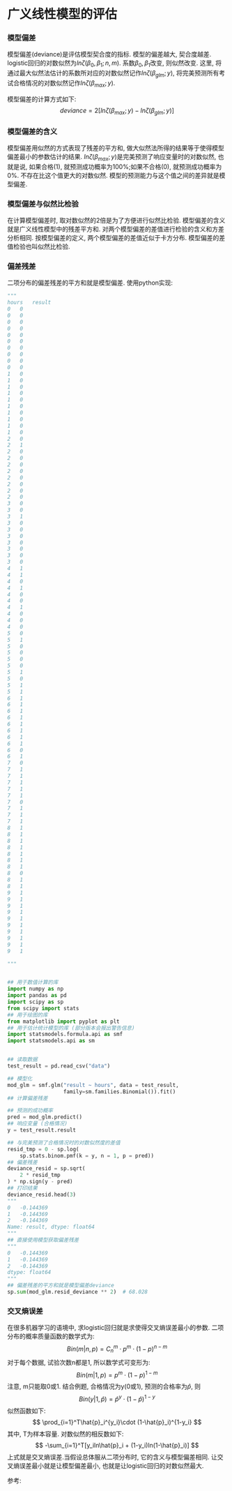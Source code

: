# 广义线性模型的评估


### 模型偏差
模型偏差(deviance)是评估模型契合度的指标. 模型的偏差越大, 契合度越差.
logistic回归的对数似然为$ln\zeta(\beta_0,\beta_1;n,m)$. 系数$\beta_0,\beta_1$改变, 则似然改变. 这里, 将通过最大似然法估计的系数所对应的对数似然记作$ln\zeta(\beta_{glm};y)$, 将完美预测所有考试合格情况的对数似然记作$ln\zeta(\beta_{max};y)$.

模型偏差的计算方式如下:
$$
deviance = 2[ln\zeta(\beta_{max};y)-ln\zeta(\beta_{glm};y)]
$$


### 模型偏差的含义
模型偏差用似然的方式表现了残差的平方和, 做大似然法所得的结果等于使得模型偏差最小的参数估计的结果.
$ln\zeta(\beta_{max};y)$是完美预测了响应变量时的对数似然, 也就是说, 如果合格(1), 就预测成功概率为100%;如果不合格(0), 就预测成功概率为0%. 不存在比这个值更大的对数似然. 模型的预测能力与这个值之间的差异就是模型偏差.


### 模型偏差与似然比检验
在计算模型偏差时, 取对数似然的2倍是为了方便进行似然比检验.
模型偏差的含义就是广义线性模型中的残差平方和. 对两个模型偏差的差值进行检验的含义和方差分析相同. 按模型偏差的定义, 两个模型偏差的差值近似于卡方分布.
模型偏差的差值检验也叫似然比检验.


### 偏差残差
二项分布的偏差残差的平方和就是模型偏差. 使用python实现:
```python
"""
hours	result
0	0
0	0
0	0
0	0
0	0
0	0
0	0
0	0
0	0
0	0
1	0
1	0
1	0
1	0
1	0
1	0
1	0
1	0
1	0
1	0
2	0
2	1
2	0
2	0
2	0
2	0
2	0
2	0
2	0
2	0
3	0
3	0
3	1
3	0
3	0
3	0
3	0
3	0
3	0
3	0
4	1
4	1
4	0
4	1
4	0
4	0
4	1
4	0
4	0
4	0
5	0
5	1
5	0
5	0
5	0
5	0
5	1
5	0
5	1
5	1
6	1
6	1
6	1
6	1
6	1
6	1
6	1
6	1
6	0
6	1
7	0
7	1
7	1
7	1
7	1
7	1
7	0
7	1
7	1
7	1
8	1
8	1
8	1
8	1
8	1
8	1
8	1
8	0
8	1
8	1
9	1
9	1
9	1
9	1
9	1
9	1
9	1
9	1
9	1
9	1

"""


## 用于数值计算的库
import numpy as np
import pandas as pd
import scipy as sp
from scipy import stats
## 用于绘图的库
from matplotlib import pyplot as plt
## 用于估计统计模型的库 (部分版本会报出警告信息)
import statsmodels.formula.api as smf
import statsmodels.api as sm


## 读取数据
test_result = pd.read_csv("data")

## 模型化
mod_glm = smf.glm("result ~ hours", data = test_result, 
                  family=sm.families.Binomial()).fit()
## 计算偏差残差

## 预测的成功概率
pred = mod_glm.predict()
## 响应变量 (合格情况)
y = test_result.result

## 与完美预测了合格情况时的对数似然度的差值
resid_tmp = 0 - sp.log(
    sp.stats.binom.pmf(k = y, n = 1, p = pred))
## 偏差残差
deviance_resid = sp.sqrt(
    2 * resid_tmp
) * np.sign(y - pred)
## 打印结果
deviance_resid.head(3)
"""
0   -0.144369
1   -0.144369
2   -0.144369
Name: result, dtype: float64
"""
## 直接使用模型获取偏差残差
"""
0   -0.144369
1   -0.144369
2   -0.144369
dtype: float64
"""
## 偏差残差的平方和就是模型偏差deviance
sp.sum(mod_glm.resid_deviance ** 2)  # 68.028
```

### 交叉熵误差
在很多机器学习的语境中, 求logistic回归就是求使得交叉熵误差最小的参数.
二项分布的概率质量函数的数学式为:
$$
Bin(m|n,p)=C_n^m \cdot p^m \cdot (1-p)^{n-m}
$$
对于每个数据, 试验次数n都是1, 所以数学式可变形为:
$$
Bin(m|1,p) = p^m \cdot (1-p) ^{1-m}
$$
注意, m只能取0或1.
结合例题, 合格情况为y(0或1), 预测的合格率为$\hat{p}$, 则
$$
Bin(y|1,\hat{p})=\hat{p}^y \cdot (1-\hat{p})^{1-y}
$$
似然函数如下:
$$
\prod_{i=1}^T\hat{p}_i^{y_i}\cdot (1-\hat{p}_i)^{1-y_i}
$$
其中, T为样本容量.
对数似然的相反数如下:
$$
-\sum_{i=1}^T[y_iln\hat{p}_i + (1-y_i)ln(1-\hat{p}_i)]
$$
上式就是交叉熵误差.当假设总体服从二项分布时, 它的含义与模型偏差相同. 让交叉熵误差最小就是让模型偏差最小, 也就是让logistic回归的对数似然最大.



参考:
